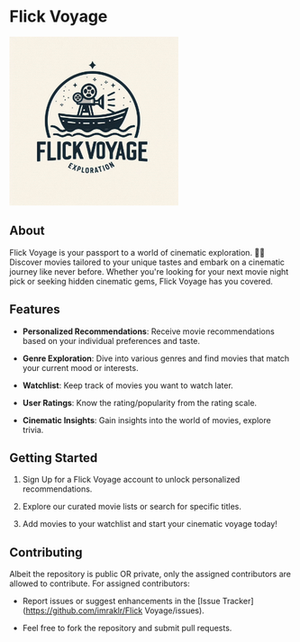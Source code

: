 # Flick Voyage

<img src = "https://github.com/imraklr/FlickVoyage/blob/main/logo.jpeg" width = 300px height = 300px />

## About

Flick Voyage is your passport to a world of cinematic exploration. 🎥✨ Discover movies tailored to your unique tastes and embark on a cinematic journey like never before. Whether you're looking for your next movie night pick or seeking hidden cinematic gems, Flick Voyage has you covered.

## Features

- **Personalized Recommendations**: Receive movie recommendations based on your individual preferences and taste.

- **Genre Exploration**: Dive into various genres and find movies that match your current mood or interests.

- **Watchlist**: Keep track of movies you want to watch later.

- **User Ratings**: Know the rating/popularity from the rating scale.

- **Cinematic Insights**: Gain insights into the world of movies, explore trivia.

## Getting Started

1. Sign Up for a Flick Voyage account to unlock personalized recommendations.

2. Explore our curated movie lists or search for specific titles.

3. Add movies to your watchlist and start your cinematic voyage today!

## Contributing

Albeit the repository is public OR private, only the assigned contributors are allowed to contribute. For assigned contributors:

- Report issues or suggest enhancements in the [Issue Tracker](https://github.com/imraklr/Flick Voyage/issues).

- Feel free to fork the repository and submit pull requests.
